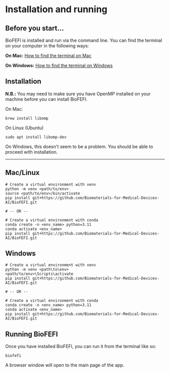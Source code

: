 # Installation and running
## Before you start...
BioFEFI is installed and run via the command line. You can find the terminal on your computer in the following ways:

**On Mac:** [How to find the terminal on Mac](https://support.apple.com/en-gb/guide/terminal/apd5265185d-f365-44cb-8b09-71a064a42125/mac)

**On Windows:** [How to find the terminal on Windows](https://learn.microsoft.com/en-us/windows/terminal/faq#how-do-i-run-a-shell-in-windows-terminal-in-administrator-mode)

## Installation
**N.B.:** You may need to make sure you have OpenMP installed on your machine before you can install BioFEFI.

On Mac:
```shell
brew install libomp
```

On Linux (Ubuntu)
```shell
sudo apt install libomp-dev
```

On Windows, this doesn't seem to be a problem. You should be able to proceed with installation.

---

## Mac/Linux
```shell
# Create a virtual environment with venv
python -m venv <path/to/env>
source <path/to/env>/bin/activate
pip install git+https://github.com/Biomaterials-for-Medical-Devices-AI/BioFEFI.git

# -- OR --

# Create a virtual environment with conda
conda create -n <env_name> python=3.11
conda activate <env_name>
pip install git+https://github.com/Biomaterials-for-Medical-Devices-AI/BioFEFI.git
```

## Windows
```shell
# Create a virtual environment with venv
python -m venv <path\to\env>
<path/to/env>\Scripts\activate
pip install git+https://github.com/Biomaterials-for-Medical-Devices-AI/BioFEFI.git

# -- OR --

# Create a virtual environment with conda
conda create -n <env_name> python=3.11
conda activate <env_name>
pip install git+https://github.com/Biomaterials-for-Medical-Devices-AI/BioFEFI.git
```

## Running BioFEFI
Once you have installed BioFEFI, you can run it from the terminal like so:
```shell
biofefi
```
A browser window will open to the main page of the app.

<!-- insert image here -->